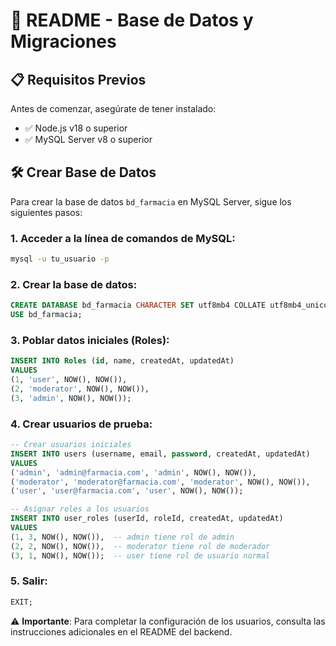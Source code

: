 # 💾 README - Base de Datos y Migraciones

## 📋 Requisitos Previos

Antes de comenzar, asegúrate de tener instalado:

- ✅ Node.js v18 o superior
- ✅ MySQL Server v8 o superior

## 🛠️ Crear Base de Datos

Para crear la base de datos `bd_farmacia` en MySQL Server, sigue los siguientes pasos:

### 1. Acceder a la línea de comandos de MySQL:
```bash
mysql -u tu_usuario -p
```

### 2. Crear la base de datos:
```sql
CREATE DATABASE bd_farmacia CHARACTER SET utf8mb4 COLLATE utf8mb4_unicode_ci;
USE bd_farmacia;
```

### 3. Poblar datos iniciales (Roles):
```sql
INSERT INTO Roles (id, name, createdAt, updatedAt) 
VALUES 
(1, 'user', NOW(), NOW()),
(2, 'moderator', NOW(), NOW()),
(3, 'admin', NOW(), NOW());
```

### 4. Crear usuarios de prueba:
```sql
-- Crear usuarios iniciales
INSERT INTO users (username, email, password, createdAt, updatedAt) 
VALUES 
('admin', 'admin@farmacia.com', 'admin', NOW(), NOW()),
('moderator', 'moderator@farmacia.com', 'moderator', NOW(), NOW()),
('user', 'user@farmacia.com', 'user', NOW(), NOW());

-- Asignar roles a los usuarios
INSERT INTO user_roles (userId, roleId, createdAt, updatedAt) 
VALUES 
(1, 3, NOW(), NOW()),  -- admin tiene rol de admin
(2, 2, NOW(), NOW()),  -- moderator tiene rol de moderador
(3, 1, NOW(), NOW());  -- user tiene rol de usuario normal
```

### 5. Salir:
```sql
EXIT;
```

⚠️ **Importante**: 
Para completar la configuración de los usuarios, consulta las instrucciones adicionales en el README del backend.
